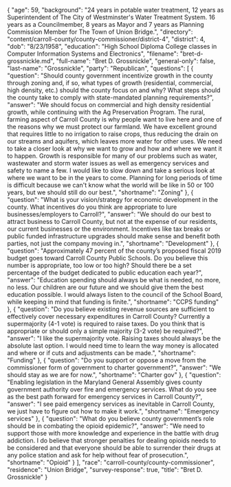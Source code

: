 {
  "age": 59,
  "background": "24 years in potable water treatment, 12 years as Superintendent of The City of Westminster's Water Treatment System. 16 years as a Councilmember, 8 years as Mayor and 7 years as Planning Commission Member for The Town of Union Bridge.",
  "directory": "content/carroll-county/county-commissioner/district-4",
  "district": 4,
  "dob": "8/23/1958",
  "education": "High School Diploma College classes in Computer Information Systems and Electronics",
  "filename": "bret-d-grossnickle.md",
  "full-name": "Bret D. Grossnickle",
  "general-only": false,
  "last-name": "Grossnickle",
  "party": "Republican",
  "questions": [
    {
      "question": "Should county government incentivize growth in the county through zoning and, if so, what types of growth (residential, commercial, high density, etc.) should the county focus on and why? What steps should the county take to comply with state-mandated planning requirements?",
      "answer": "We  should focus on commercial and high density residential growth, while continuing with the Ag Preservation Program. The rural, farming aspect of Carroll County is why people want to live here and one of the reasons why we must protect our farmland. We have excellent ground that requires little to no irrigation to raise crops, thus reducing the drain on our streams and aquifers, which leaves more water for other uses. We need to take a closer look at why we want to grow and how and where we want it to happen. Growth is responsible for many of our problems such as water, wastewater and storm water issues as well as emergency services and safety to name a few. I would like to slow down and take a serious look at where we want to be in the years to come. Planning for long periods of time is difficult because we can't know what the world will be like in 50 or 100 years, but we should still do our best.",
      "shortname": "Zoning"
    },
    {
      "question": "What is your vision/strategy for economic development in the county. What incentives do you think are appropriate to lure businesses/employers to Carroll?",
      "answer": "We should do our best to attract business to Carroll County, but not at the expense of our residents, our current businesses or the environment. Incentives like tax breaks or public funded infrastructure upgrades should make sense and benefit both parties, not just the company moving in.",
      "shortname": "Development"
    },
    {
      "question": "Approximately 47 percent of the county’s proposed fiscal 2019 budget goes toward Carroll County Public Schools. Do you believe this number is appropriate, too low or too high? Should there be a set percentage of the budget dedicated to public education each year?",
      "answer": "Education spending should always be what is needed, no more, no less. Our children are our future and we should give them the best education possible. I would always listen to the council of the School Board, while keeping in mind that funding is finite.",
      "shortname": "CCPS funding"
    },
    {
      "question": "Do you believe existing revenue sources are sufficient to effectively cover necessary expenditures in Carroll County? Currently a supermajority (4-1 vote) is required to raise taxes. Do you think that is appropriate or should only a simple majority (3-2 vote) be required?",
      "answer": "I like the supermajority vote. Raising taxes should always be the absolute last option. I would need time to learn the way money is allocated and where or if cuts and adjustments can be made.",
      "shortname": "Funding"
    },
    {
      "question": "Do you support or oppose a move from the commissioner form of government to charter government?",
      "answer": "We should stay as we are for now.",
      "shortname": "Charter gov"
    },
    {
      "question": "Enabling legislation in the Maryland General Assembly gives county government authority over fire and emergency services. What do you see as the best path forward for emergency services in Carroll County?",
      "answer": "I see paid emergency services  as inevitable in Carroll County, we just have to figure out how to make it work.",
      "shortname": "Emergency services"
    },
    {
      "question": "What do you believe county government’s role should be in combating the opioid epidemic?",
      "answer": "We need to support those with more knowledge and experience in the battle with drug addiction. I do believe that stronger penalties for dealing opioids needs to be considered and that everyone should be able to surrender their drugs at any police station and ask for help without fear of prosecution.",
      "shortname": "Opioid"
    }
  ],
  "race": "carroll-county/county-commissioner",
  "residence": "Union Bridge",
  "survey-response": true,
  "title": "Bret D. Grossnickle"
}
